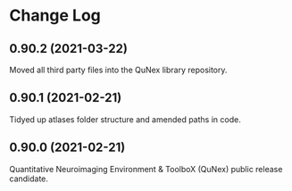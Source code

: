 # Change Log 

## 0.90.2 (2021-03-22)

Moved all third party files into the QuNex library repository.

## 0.90.1 (2021-02-21)

Tidyed up atlases folder structure and amended paths in code.

## 0.90.0 (2021-02-21)

Quantitative Neuroimaging Environment & ToolboX (QuNex) public release candidate.
